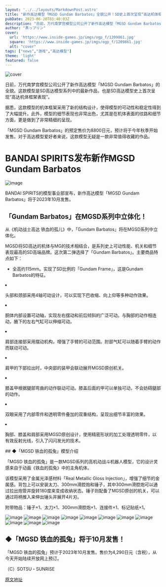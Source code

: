 ```yaml
---
layout: '../../layouts/MarkdownPost.astro'
title: "新作高达模型「MGSD Gundam Barbatos」全貌公开！SD史上首次呈现“高达机体框架表现”值得一看"
pubDate: 2023-06-20T03:40:03Z
description: "日前，万代南梦宫模型公司公开了新作高达模型「MGSD Gundam Barbatos」的全貌。这款模型是SD高达模型系列中的最新作品，也是SD高达模型史上首次呈现“高达机体框架表现”。"
author: "茶っプリン"
cover:
  url: 'https://www.inside-games.jp/imgs/ogp_f/1209861.jpg'
  square: 'https://www.inside-games.jp/imgs/ogp_f/1209861.jpg'
  alt: "cover"
tags: ["news","游戏","高达模型"]
theme: 'light'
featured: false
---
```


![cover](https://www.inside-games.jp/imgs/ogp_f/1209861.jpg)

日前，万代南梦宫模型公司公开了新作高达模型「MGSD Gundam Barbatos」的全貌。这款模型是SD高达模型系列中的最新作品，也是SD高达模型史上首次呈现“高达机体框架表现”。

据悉，这款模型的机体框架采用了新的结构设计，使得模型的可动性和稳定性得到了大幅提升。此外，模型的细节表现也非常出色，尤其是在机体表面的纹路和细节方面，更是做到了非常精细的呈现。

「MGSD Gundam Barbatos」的预定售价为8800日元，预计将于今年秋季开始发售。对于高达模型爱好者来说，这款模型无疑是一款非常值得收藏的作品。

# BANDAI SPIRITS发布新作MGSD Gundam Barbatos

![image](https://www.inside-games.jp/imgs/zoom/1209849.jpg)

BANDAI SPIRITS的模型事业部宣布，新作高达模型「MGSD Gundam Barbatos」将于2023年10月发售。

## 「Gundam Barbatos」在MGSD系列中立体化！

从《机动战士高达 铁血的孤儿》中，「Gundam Barbatos」将在MGSD系列中立体化。

MGSD将SD高达的机体与MG的技术相结合，是系列史上可动性能、机关和细节表现最高的SD高端品牌。这次第二弹选择了「Gundam Barbatos」。主要商品特点如下：

- 全高约115mm。实现了SD比例的「Gundam Frame」，这是Gundam Barbatos的特征。
<li><p>头部和颈部采用4轴可动设计，可以实现下巴收缩、向上仰等多种动作效果。</p></li><li><p>胴体内部设置可动轴，实现左右摆动和前后倾斜的广泛可动。与胸部的动作相连动，腋下的左右气缸可以伸缩可动。</p></li><li><p>肩部连接部采用摆动机构，增强了手臂的可动范围。肘部气缸可以随着手臂的动作而联动可动。</p></li><li><p>肩甲的下部拉出时，中央部的装甲会联动展开MGSD原创机关。</p></li><li><p>膝盖甲根据腿部弯曲的动作联动可动。膝盖后面的甲可以单独可动，不会妨碍腿部的动作。</p></li><li><p>双眼采用了内部零件和透明零件叠加的双重结构，呈现出细节丰富的效果。</p></li><li><p>胸部、膝盖和肩部采用MGSD原创设计，使用精密形状的加工处理透明零件，以有效反射光线，引入了闪闪发光的技术。</p></li>
## ◆「MGSD 铁血的孤兔」模型介绍

「MGSD 铁血的孤兔」是一款MGSD系列的高机动战斗机器人模型，它的设计灵感来自于动画《铁血的孤兔》中的主角机体。

该模型采用了金属光泽感材料「Real Metallic Gloss Injection」，增强了细节的金属感。背包上可以安装太刀、300mm滑腔炮和锤子，其中300mm滑腔炮可以通过拉出炮管并旋转180度来变成收纳状态。锤子则配备了MGSD原创的机关，可以通过将柄推入来伸出锤头并展开4片刃。

附带物品：锤子×1、太刀×1、300mm滑腔炮×1、连接件×1、标记贴纸×1。

![image](https://www.inside-games.jp/imgs/zoom/1209851.jpg)
![image](https://www.inside-games.jp/imgs/zoom/1209850.jpg)
![image](https://www.inside-games.jp/imgs/zoom/1209853.jpg)
![image](https://www.inside-games.jp/imgs/zoom/1209852.jpg)
![image](https://www.inside-games.jp/imgs/zoom/1209854.jpg)
![image](https://www.inside-games.jp/imgs/zoom/1209855.jpg)
![image](https://www.inside-games.jp/imgs/zoom/1209856.jpg)
![image](https://www.inside-games.jp/imgs/zoom/1209857.jpg)
![image](https://www.inside-games.jp/imgs/zoom/1209858.jpg)
![image](https://www.inside-games.jp/imgs/zoom/1209859.jpg)
![image](https://www.inside-games.jp/imgs/zoom/1209860.jpg)

## ◆「MGSD 铁血的孤兔」将于10月发售！

「MGSD 铁血的孤兔」预计于2023年10月发售。售价为4,290日元（含税），从今天开始陆续开放网上预订。

（C）SOTSU・SUNRISE

  [原文地址](https://www.inside-games.jp/article/2023/06/20/146664.html)